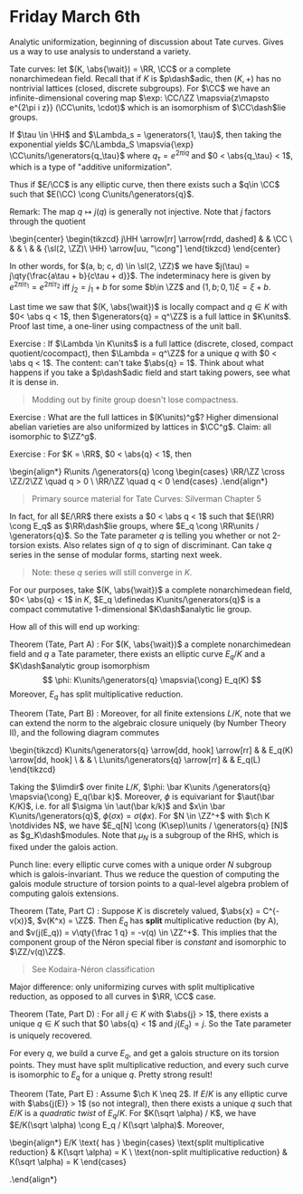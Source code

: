 # Friday March 6th

Analytic uniformization, beginning of discussion about Tate curves.
Gives us a way to use analysis to understand a variety.

Tate curves: let $(K, \abs{\wait}) = \RR, \CC$ or a complete nonarchimedean field.
Recall that if $K$ is $p\dash$adic, then $(K, +)$ has no nontrivial lattices (closed, discrete subgroups).
For $\CC$ we have an infinite-dimensional covering map $\exp: \CC/\ZZ \mapsvia{z\mapsto e^{2\pi i z}} (\CC\units, \cdot)$ which is an isomorphism of $\CC\dash$lie groups.

If $\tau \in \HH$ and $\Lambda_s = \generators{1, \tau}$, then taking the exponential yields $C/\Lambda_S \mapsvia{\exp} \CC\units/\generators{q_\tau}$ where $q_\tau = e^{2\pi i q}$ and $0 < \abs{q_\tau} < 1$, which is a type of "additive uniformization".

Thus if $E/\CC$ is any elliptic curve, then there exists such a $q\in \CC$ such that $E(\CC) \cong C\units/\generators{q}$.

Remark:
The map $q \mapsto j(q)$ is generally not injective.
Note that $j$ factors through the quotient

\begin{center}
\begin{tikzcd}
j\HH \arrow[rr] \arrow[rrdd, dashed] &  & \CC                                    \\
                                     &  &                                        \\
                                     &  & {\sl(2, \ZZ)\ \HH} \arrow[uu, "\cong"]
\end{tikzcd}
\end{center}

In other words, for $(a, b; c, d) \in \sl(2, \ZZ)$ we have $j(\tau) = j\qty{\frac{a\tau + b}{c\tau + d}}$.
The indeterminacy here is given by $e^{2\pi i \tau_1} = e^{2\pi i \tau_2}$ iff $j_2 = j_1 + b$ for some $b\in  \ZZ$ and $(1, b; 0, 1) \xi = \xi + b$.

Last time we saw that $(K, \abs{\wait})$ is locally compact and $q\in K$ with $0< \abs q < 1$, then $\generators{q} = q^\ZZ$ is a full lattice in $K\units$.
Proof last time, a one-liner using compactness of the unit ball.

Exercise
: If $\Lambda \in K\units$ is a full lattice (discrete, closed, compact quotient/cocompact), then $\Lambda = q^\ZZ$ for a unique $q$ with $0 < \abs q < 1$.
  The content: can't take $\abs{q} = 1$.
  Think about what happens if you take a $p\dash$adic field and start taking powers, see what it is dense in.

> Modding out by finite group doesn't lose compactness.

Exercise
: What are the full lattices in $(K\units)^g$?
  Higher dimensional abelian varieties are also uniformized by lattices in $\CC^g$.
  Claim: all isomorphic to $\ZZ^g$.

Exercise
: For $K = \RR$, $0 < \abs{q} < 1$, then 

\begin{align*}
R\units /\generators{q} \cong 
\begin{cases}
\RR/\ZZ \cross \ZZ/2\ZZ \quad q > 0 \\
\RR/\ZZ \quad q < 0
\end{cases}
.\end{align*}

> Primary source material for Tate Curves: Silverman Chapter 5

In fact, for all $E/\RR$ there exists a $0 < \abs q < 1$ such that $E(\RR) \cong E_q$ as $\RR\dash$lie groups, where $E_q \cong \RR\units / \generators{q}$.
So the Tate parameter $q$ is telling you whether or not 2-torsion exists.
Also relates sign of $q$ to sign of discriminant.
Can take $q$ series in the sense of modular forms, starting next week.

> Note: these $q$ series will still converge in $K$.

For our purposes, take $(K, \abs{\wait})$ a complete nonarchimedean field, $0< \abs{q} < 1$ in $K$, $E_q \definedas K\units/\generators{q}$ is a compact commutative 1-dimensional $K\dash$analytic lie group.

How all of this will end up working:

Theorem (Tate, Part A)
: For $(K, \abs{\wait})$ a complete nonarchimedean field and $q$ a Tate parameter, there exists an elliptic curve $E_q/K$ and a $K\dash$analytic group isomorphism
  $$
  \phi: K\units/\generators{q} \mapsvia{\cong} E_q(K)
  $$
  Moreover, $E_q$ has split multiplicative reduction.

Theorem (Tate, Part B)
: Moreover, for all finite extensions $L/K$, note that we can extend the norm to the algebraic closure uniquely (by Number Theory II), and the following diagram commutes
  
  \begin{tikzcd}
  K\units/\generators{q} \arrow[dd, hook] \arrow[rr] &  & E_q(K) \arrow[dd, hook] \\
                                                    &  &                         \\
  L\units/\generators{q} \arrow[rr]                  &  & E_q(L)                 
  \end{tikzcd}

Taking the $\limdir$ over finite $L/K$, $\phi: \bar K\units /\generators{q} \mapsvia{\cong} E_q(\bar k)$.
Moreover, $\phi$ is equivariant for $\aut(\bar K/K)$, i.e. for all $\sigma \in \aut(\bar k/k)$ and $x\in \bar K\units/\generators{q}$, $\phi(\sigma x) = \sigma(\phi x)$.
For $N \in \ZZ^+$ with $\ch K \notdivides N$, we have $E_q[N] \cong (K\sep)\units / \generators{q} [N]$ as $g_K\dash$modules.
Note that $\mu_N$ is a subgroup of the RHS, which is fixed under the galois action.

Punch line: every elliptic curve comes with a unique order $N$ subgroup which is galois-invariant.
Thus we reduce the question of computing the galois module structure of torsion points to a qual-level algebra problem of computing galois extensions.

Theorem (Tate, Part C)
: Suppose $K$ is discretely valued, $\abs{x} = C^{-v(x)}$, $v(K^x) = \ZZ$. 
  Then $E_q$ has **split** multiplicative reduction (by A), and $v(j(E_q)) = v\qty{\frac 1 q} = -v(q) \in \ZZ^+$.
  This implies that the component group of the Néron special fiber is *constant* and isomorphic to $\ZZ/v(q)\ZZ$.

> See Kodaira-Néron classification

Major difference: only uniformizing curves with split multiplicative reduction, as opposed to all curves in $\RR, \CC$ case.

Theorem (Tate, Part D)
: For all $j\in K$ with $\abs{j} > 1$, there exists a unique $q\in K$ such that $0 \abs{q} < 1$ and $j(E_q) = j$.
  So the Tate parameter is uniquely recovered.


For every $q$, we build a curve $E_q$, and get a galois structure on its torsion points.
They must have split multiplicative reduction, and every such curve is isomorphic to $E_q$ for a unique $q$.
Pretty strong result!

Theorem (Tate, Part E)
: Assume $\ch K \neq 2$.
  If $E/K$ is any elliptic curve with $\abs{j(E)} > 1$ (so not integral), then there exists a unique $q$ such that $E/K$ is a *quadratic twist* of $E_q/ K$.
  For $K(\sqrt \alpha) / K$, we have $E/K(\sqrt \alpha) \cong E_q / K(\sqrt \alpha)$.
  Moreover,
  
  \begin{align*}
  E/K \text{ has } 
  \begin{cases}
  \text{split multiplicative reduction} & K(\sqrt \alpha) = K \\
  \text{non-split multiplicative reduction} & K(\sqrt \alpha) = K 
  \end{cases}

  .\end{align*}

